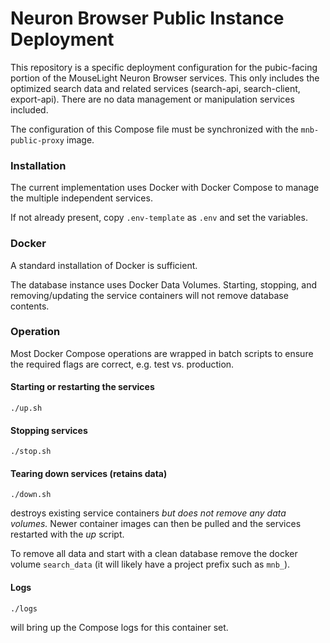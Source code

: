 # Neuron Browser Public Instance Deployment
This repository is a specific deployment configuration for the pubic-facing portion of the MouseLight Neuron Browser
services.  This only includes the optimized search data and related services (search-api, search-client, export-api).
There are no data management or manipulation services included.

The configuration of this Compose file must be synchronized with the `mnb-public-proxy` image.

### Installation
The current implementation uses Docker with Docker Compose to manage the multiple independent services.

If not already present, copy `.env-template` as `.env` and set the variables.

### Docker
A standard installation of Docker is sufficient.

The database instance uses Docker Data Volumes. Starting, stopping, and removing/updating the service containers will not remove database 
contents.

### Operation
Most Docker Compose operations are wrapped in batch scripts to ensure the required flags are correct, e.g. test vs. 
production.

#### Starting or restarting the services
```
./up.sh
```

#### Stopping services
```
./stop.sh
```

#### Tearing down services (retains data)
```
./down.sh
```
destroys existing service containers *but does not remove any data volumes.*  Newer container images can then be pulled 
and the services restarted with the *up* script.

To remove all data and start with a clean database remove the docker volume `search_data` (it will likely have a project
prefix such as `mnb_`).

#### Logs

```
./logs
```
will bring up the Compose logs for this container set.